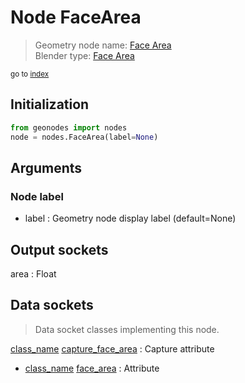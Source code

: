 
# Node FaceArea

> Geometry node name: [Face Area](https://docs.blender.org/manual/en/latest/modeling/geometry_nodes/material/face_area.html)<br>
  Blender type: [Face Area](https://docs.blender.org/api/current/bpy.types.GeometryNodeInputMeshFaceArea.html)
  
<sub>go to [index](/docs/index.md)</sub>

## Initialization

```python
from geonodes import nodes
node = nodes.FaceArea(label=None)
```



## Arguments


### Node label

- label : Geometry node display label (default=None)

## Output sockets

area : Float

## Data sockets

> Data socket classes implementing this node.
  
[class_name](/docs/sockets/Mesh.md) [capture_face_area](/docs/sockets/Mesh.md#capture_face_area) : Capture attribute
- [class_name](/docs/sockets/Mesh.md) [face_area](/docs/sockets/Mesh.md#face_area) : Attribute
  
